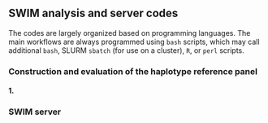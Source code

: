 ## SWIM analysis and server codes

The codes are largely organized based on programming languages. The main workflows are always programmed using `bash` scripts, which may call additional `bash`, SLURM `sbatch` (for use on a cluster), `R`, or `perl` scripts.

### Construction and evaluation of the haplotype reference panel

#### 1. 


### SWIM server

